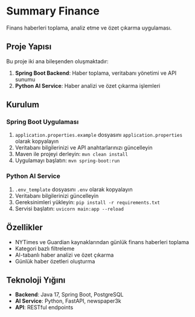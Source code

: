 # Summary Finance

Finans haberleri toplama, analiz etme ve özet çıkarma uygulaması.

## Proje Yapısı

Bu proje iki ana bileşenden oluşmaktadır:

1. **Spring Boot Backend**: Haber toplama, veritabanı yönetimi ve API sunumu
2. **Python AI Service**: Haber analizi ve özet çıkarma işlemleri

## Kurulum

### Spring Boot Uygulaması
1. `application.properties.example` dosyasını `application.properties` olarak kopyalayın
2. Veritabanı bilgilerinizi ve API anahtarlarınızı güncelleyin
3. Maven ile projeyi derleyin: `mvn clean install`
4. Uygulamayı başlatın: `mvn spring-boot:run`

### Python AI Service
1. `.env_template` dosyasını `.env` olarak kopyalayın
2. Veritabanı bilgilerinizi güncelleyin
3. Gereksinimleri yükleyin: `pip install -r requirements.txt`
4. Servisi başlatın: `uvicorn main:app --reload`

## Özellikler

- NYTimes ve Guardian kaynaklarından günlük finans haberleri toplama
- Kategori bazlı filtreleme 
- AI-tabanlı haber analizi ve özet çıkarma
- Günlük haber özetleri oluşturma

## Teknoloji Yığını

- **Backend**: Java 17, Spring Boot, PostgreSQL
- **AI Service**: Python, FastAPI, newspaper3k
- **API**: RESTful endpoints
